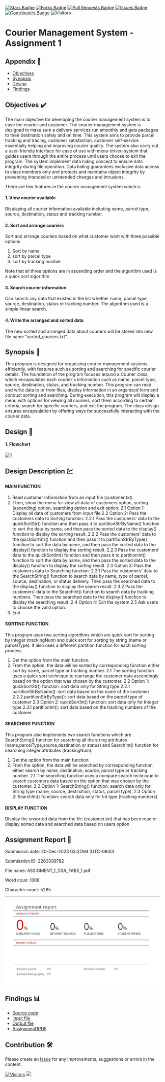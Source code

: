 [![Stars Badge](https://img.shields.io/github/stars/jjn7702/SECJ2013-DSA)](https://github.com/jjn7702/SECJ2013-DSA/Submission/Sample/stargazers)
[![Forks Badge](https://img.shields.io/github/forks/jjn7702/SECJ2013-DSA)](https://github.com/jjn7702/SECJ2013-DSA/Submission/Sample/network/members)
[![Pull Requests Badge](https://img.shields.io/github/issues-pr/jjn7702/SECJ2013-DSA)](https://github.com/jjn7702/SECJ2013-DSA/Submission/Sample/pulls)
[![Issues Badge](https://img.shields.io/github/issues/jjn7702/SECJ2013-DSA)](https://github.com/jjn7702/SECJ2013-DSA/Submission/Sample/issues)
[![Contributors Badge](https://img.shields.io/github/contributors/jjn7702/SECJ2013-DSA?color=2b9348)](https://github.com/jjn7702/SECJ2013-DSA/Submission/Sample/graphs/contributors)
![Visitors](https://api.visitorbadge.io/api/visitors?path=https%3A%2F%2Fgithub.com%2Fjjn7702%2FSECJ2013-DSA%2FSubmission%2FSample&labelColor=%23d9e3f0&countColor=%23697689&style=flat)

# Courier Management System - Assignment 1

## Appendix :red_circle:

- [Objectives](#Objectives)
- [Synopsis](#synopsis)
- [Design](#design)
- [Findings](#findings)

## Objectives <a name="objectives"></a> :heavy_check_mark:

The main objective for developing the courier management system is to ease the courier and customer. The courier management system is designed to make sure a delivery services run smoothly and gets packages to their destination safely and on time. This system aims to provide parcel tracking and tracing, customer satisfaction, customer self-service essentially helping and improving courier quality. The system also carry out a user-friendly interface for ease of use with menu-driven system that guides users through the entire process until users choose to exit the program. The system implement data hiding concept to ensure data integrity during file operation. Data hiding guarantees exclusive data access to class members only and protects and maintains object integrity by preventing intended or unintended changes and intrusions.

There are few features in the courier management system which is 

#### 1. View courier available
Displaying all courier information available including name, parcel type, source, destination, status and tracking number.

#### 2. Sort and arrange couriers 
Sort and arrange couriers based on what customer want with three possible options

1. Sort by name
2. sort by parcel type
3. sort by tracking number
   
Note that all three options are in ascending order and the algorithm used is a quick sort algorithm.

#### 3. Search courier information

Can search any data that existed in the list whether name, parcel type, source, destination, status or tracking number. The algorithm used is a simple linear search.

#### 4. Write the arranged and sorted data

The new sorted and arranged data about couriers will be stored into new file name "sorted_couriers.txt".


## Synopsis <a name="synopsis"></a> 📝

This program is designed for organizing courier management systems efficiently, with features such as sorting and searching for specific courier details. The foundation of the program focuses around a Courier class, which encapsulates each courier's information such as name, parcel type, source, destination, status, and tracking number. This program can read and write data to or from files, display information in an organized form and conduct sorting and searching.
During execution, this program will display a menu with options for viewing all couriers, sort them according to certain criteria, search for specific couriers, and exit the program. The class design ensures encapsulation by offering ways for successfully interacting with the courier data.


## Design <a name="design"></a> 🎨

#### 1. Flowchart

![1](https://github.com/jjn7702/SECJ2013-DSA/blob/b61a33a43887545caac58fe75a6d83fb567522e5/Submission/sec04/FABS/Ass1/Images/flowchart.png)

## Design Description 💹

#### MAIN FUNCTION

1. Read customer information from an input file (customer.txt).
2. Then, show the menu for view all data of customers option, sorting (ascending) option, searching option and exit option.
   2.1 Option 1: Display all data of customers from input file
   2.2 Option 2: Pass the customers data to Sorting function:
   	2.2.1 Pass the customers' data to the quickSortStr() function and then pass it to partitionStrByName() function to
   	sort the data by name, and then pass the sorted data to the display() function to display the sorting result.
   	2.2.2 Pass the customers' data to the quickSortStr() function and then pass it to partitionStrByType() function to
   	sort the data by name, and then pass the sorted data to the display() function to display the sorting result.
   	2.2.3 Pass the customers' data to the quickSortInt() function and then pass it to partitionInt() function to sort
   	the data by name, and then pass the sorted data to the display() function to display the sorting result.
   2.3 Option 3: Pass the customers data to Searching function:
   	2.3.1 Pass the customers' data to the SearchString() function to search data by name, type of parcel, source, 		destination, or status delivery. Then pass the searched data to the display() function to display the search result.
   	2.3.2 Pass the customers' data to the SearchInt() function to search data by tracking numbers. Then pass the
   	searched data to the display() function to display the searching result.
2.4 Option 4: Exit the system
2.5 Ask users to choose the valid option.
4. End


#### SORTING FUNCTION

This program uses two sorting algorithms which are quick sort for sorting by integer (trackingNum) and quick sort for sorting by string (name or parcelType). It also uses a different partition function for each sorting process.
	
1. Get the option from the main function.
2. From the option, the data will be sorted by corresponding function either sort by name, parcel type or tracking number.
   	2.1 The sorting function uses a quick sort technique to rearrange the customer data ascendingly based on the option 	that was chosen by the customer.
	2.2 Option 1: quickSortStr() function: sort data only for String type
			2.2.1 partitionStrByName(): sort data based on the name of the customer
			2.2.2 partitionStrByType(): sort data based on the parcel type of customer
	2.3 Option 2: quickSortInt() function: sort data only for Integer type
			2.3.1 partitionInt(): sort data based on the tracking numbers of the customer


#### SEARCHING FUNCTION

This program also implements two search functions which are SearchString() function for searching all the string attributes (name,parcelType,source,destination or status) and SearchInt() function for searching integer attributes (trackingNum).

1. Get the option from the main function.
2. From the option, the data will be searched by corresponding function either search by name, destination, source, parcel type or tracking number.
   	2.1 The searching function uses a compare search technique to search customers data based on the option that was 	chosen 	by the customer.
   	2.2 Option 1: SearchString() function: search data only for String type (name, source, destination, status, parcel 	type).
   	2.3 Option 2: SearchInt() function: search data only for Int type (tracking numbers).

#### DISPLAY FUNCTION

Display the unsorted data from the file (customer.txt) that has been read or display sorted data and searched data based on users option.

## Assignment Report <a name="report"></a> 🔔

Submission date: 20-Dec-2023 03:37AM (UTC-0800)

Submisstion ID: 2263089782

File name: ASSIGMENT_1_DSA_FABS_1.pdf

Word coun: 1008

Character count: 5285

![1](https://github.com/jjn7702/SECJ2013-DSA/blob/main/Submission/sec04/FABS/Ass1/Images/assignmentReport.jpg)


## Findings <a name="findings"></a>📊

- [Source code](https://github.com/jjn7702/SECJ2013-DSA/blob/main/Submission/sec04/FABS/Ass1/ASS1.cpp)
- [Input file](https://github.com/jjn7702/SECJ2013-DSA/blob/main/Submission/sec04/FABS/Ass1/customer.txt)
- [Output file](https://github.com/jjn7702/SECJ2013-DSA/blob/main/Submission/sec04/FABS/Ass1/sorted_couriers.txt)
- [Assignment1PDF](https://github.com/jjn7702/SECJ2013-DSA/blob/main/Submission/sec04/FABS/Ass1/ASSIGNMENT%201%20DSA%20(FABS).pdf)

## Contribution 🛠️
Please create an [Issue](https://github.com/jjn7702/SECJ2013-DSA/Submission/Sample/issues) for any improvements, suggestions or errors in the content.

[![Visitors](https://api.visitorbadge.io/api/visitors?path=https%3A%2F%2Fgithub.com%2Fjjn7702&labelColor=%23697689&countColor=%23555555&style=plastic)](https://visitorbadge.io/status?path=https%3A%2F%2Fgithub.com%2Fjjn7702)
![](https://hit.yhype.me/github/profile?user_id=81284918)

